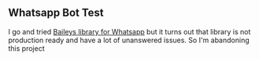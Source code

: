 ## Whatsapp Bot Test

I go and tried [Baileys library for Whatsapp](https://github.com/adiwajshing/Baileys) but it turns out that library is not production ready and have a lot of unanswered issues. So I'm abandoning this project